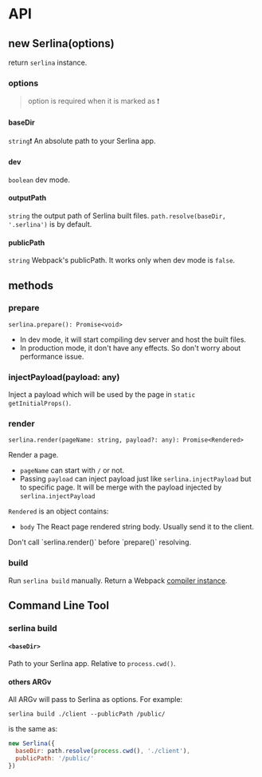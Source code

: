 # API

## new Serlina(options)

return `serlina` instance.

### options

> option is required when it is marked as ❗️

#### baseDir

`string`❗ An absolute path to your Serlina app.

#### dev

`boolean` dev mode.

#### outputPath

`string` the output path of Serlina built files. `path.resolve(baseDir, '.serlina')` is by default.

#### publicPath

`string` Webpack's publicPath. It works only when dev mode is `false`.

## methods

### prepare

`serlina.prepare(): Promise<void>`

- In dev mode, it will start compiling dev server and host the built files.
- In production mode, it don't have any effects. So don't worry about performance issue.

### injectPayload(payload: any)

Inject a payload which will be used by the page in `static getInitialProps()`.

### render

`serlina.render(pageName: string, payload?: any): Promise<Rendered>`

Render a page. 

- `pageName` can start with `/` or not.
- Passing `payload` can inject payload just like `serlina.injectPayload` but to specific page. It will be merge with the payload injected by `serlina.injectPayload`

`Rendered` is an object contains:

- `body` The React page rendered string body. Usually send it to the client.

<p class="warning">Don't call `serlina.render()` before `prepare()` resolving.</p>

### build

Run `serlina build` manually. Return a Webpack [compiler instance](https://webpack.js.org/api/node/#compiler-instance).

## Command Line Tool

### serlina build

#### `<baseDir>`

Path to your Serlina app. Relative to `process.cwd()`.

#### others ARGv

All ARGv will pass to Serlina as options. For example:

```
serlina build ./client --publicPath /public/
```

is the same as:

```js
new Serlina({
  baseDir: path.resolve(process.cwd(), './client'),
  publicPath: '/public/'
})
```
